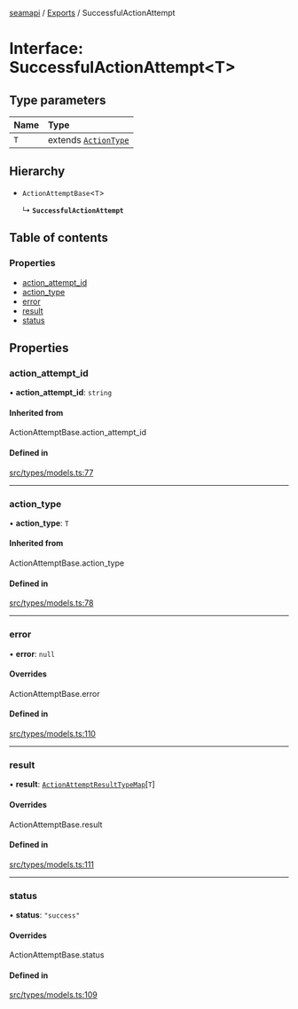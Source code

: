 [seamapi](../README.md) / [Exports](../modules.md) / SuccessfulActionAttempt

# Interface: SuccessfulActionAttempt<T\>

## Type parameters

| Name | Type |
| :------ | :------ |
| `T` | extends [`ActionType`](../modules.md#actiontype) |

## Hierarchy

- `ActionAttemptBase`<`T`\>

  ↳ **`SuccessfulActionAttempt`**

## Table of contents

### Properties

- [action\_attempt\_id](SuccessfulActionAttempt.md#action_attempt_id)
- [action\_type](SuccessfulActionAttempt.md#action_type)
- [error](SuccessfulActionAttempt.md#error)
- [result](SuccessfulActionAttempt.md#result)
- [status](SuccessfulActionAttempt.md#status)

## Properties

### action\_attempt\_id

• **action\_attempt\_id**: `string`

#### Inherited from

ActionAttemptBase.action\_attempt\_id

#### Defined in

[src/types/models.ts:77](https://github.com/seamapi/javascript/blob/main/src/types/models.ts#L77)

___

### action\_type

• **action\_type**: `T`

#### Inherited from

ActionAttemptBase.action\_type

#### Defined in

[src/types/models.ts:78](https://github.com/seamapi/javascript/blob/main/src/types/models.ts#L78)

___

### error

• **error**: ``null``

#### Overrides

ActionAttemptBase.error

#### Defined in

[src/types/models.ts:110](https://github.com/seamapi/javascript/blob/main/src/types/models.ts#L110)

___

### result

• **result**: [`ActionAttemptResultTypeMap`](ActionAttemptResultTypeMap.md)[`T`]

#### Overrides

ActionAttemptBase.result

#### Defined in

[src/types/models.ts:111](https://github.com/seamapi/javascript/blob/main/src/types/models.ts#L111)

___

### status

• **status**: ``"success"``

#### Overrides

ActionAttemptBase.status

#### Defined in

[src/types/models.ts:109](https://github.com/seamapi/javascript/blob/main/src/types/models.ts#L109)
